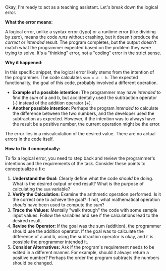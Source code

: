 Okay, I'm ready to act as a teaching assistant. Let's break down the logical error.

**What the error means:**

A logical error, unlike a syntax error (typo) or a runtime error (like dividing by zero), means the code *runs* without crashing, but it doesn't produce the *correct* or *intended* result. The program completes, but the output doesn't match what the programmer expected based on the problem they were trying to solve. It's a "thinking" error, not a "coding" error in the strict sense.

**Why it happened:**

In this specific snippet, the logical error likely stems from the intention of the programmer. The code calculates `sum = a - b`.  The expected functionality, the goal of this code, probably involved a different operation.
*   **Example of a possible intention:** The programmer may have *intended* to find the *sum* of a and b, but accidentally used the subtraction operator (-) instead of the addition operator (+).
*   **Another possible intention:** Perhaps the program *intended* to calculate the difference between the two numbers, and the developer used the subtraction as expected.  However, if the intention was to always have the result be a positive number, the current operation might be the error.

The error lies in a miscalculation of the desired value. There are no actual errors in the code itself.

**How to fix it conceptually:**

To fix a logical error, you need to step back and review the programmer's intentions and the requirements of the task. Consider these points to conceptualize a fix:

1.  **Understand the Goal:** Clearly define what the code *should* be doing.  What is the desired output or end result?  What is the purpose of calculating the `sum` variable?
2.  **Verify the Calculation:**  Examine the arithmetic operation performed. Is it the correct one to achieve the goal? If not, what mathematical operation *should* have been used to compute the *sum*?
3.  **Trace the Values:** Mentally "walk through" the code with some sample input values.  Follow the variables and see if the calculations lead to the desired result.
4.  **Revise the Operator:** If the goal was the sum (addition), the programmer should use the addition operator. If the goal was to calculate the difference of a and b, using the subtraction operator is okay, and it is possible the programmer intended it.
5.  **Consider Alternatives:** Ask if the program's requirement needs to be edited in a different manner. For example, should it always return a positive number? Perhaps the order the program subtracts the numbers should be changed.
